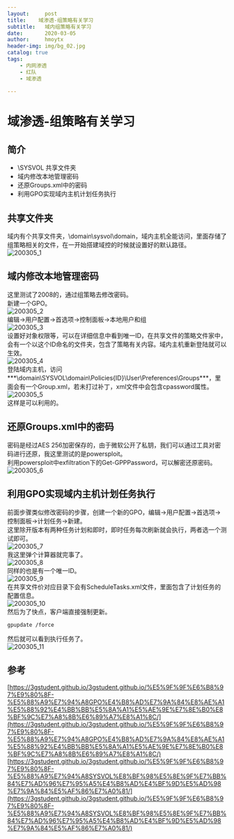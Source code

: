 ```yaml
---
layout:     post
title:    域渗透-组策略有关学习
subtitle:   域内组策略有关学习
date:       2020-03-05
author:     hmoytx
header-img: img/bg_02.jpg
catalog: true
tags:
    - 内网渗透
    - 红队
    - 域渗透
    
---
```

# 域渗透-组策略有关学习

## 简介
- \SYSVOL 共享文件夹  
- 域内修改本地管理密码  
- 还原Groups.xml中的密码
- 利用GPO实现域内主机计划任务执行  

## 共享文件夹
域内有个共享文件夹，\\domain\sysvol\domain，域内主机全能访问，里面存储了组策略相关的文件，在一开始搭建域控的时候就设置好的默认路径。  
![200305_1](/img/200305_sysvol.jpg)  
## 域内修改本地管理密码  
这里测试了2008的，通过组策略去修改密码。  
新建一个GPO。  
![200305_2](/img/200305_nwegpo.jpg)  
编辑->用户配置->首选项->控制面板->本地用户和组  
![200305_3](/img/200305_changepwd.jpg)  
设置好对象权限等，可以在详细信息中看到唯一ID，在共享文件的策略文件家中，会有一个以这个ID命名的文件夹，包含了策略有关内容。域内主机重新登陆就可以生效。    
![200305_4](/img/200305_id.png)  
登陆域内主机，访问***\\domain\SYSVOL\domain\Policies\{ID}\User\Preferences\Groups***，里面会有一个Group.xml，若未打过补丁，xml文件中会包含cpassword属性。  
![200305_5](/img/200305_cpassword.png)  
这样是可以利用的。  
## 还原Groups.xml中的密码
密码是经过AES 256加密保存的，由于微软公开了私钥，我们可以通过工具对密码进行还原，我这里测试的是powersploit。  
利用powersploit中exfiltration下的Get-GPPPassword，可以解密还原密码。  
![200305_6](/img/200305_getpass.png)  
## 利用GPO实现域内主机计划任务执行
前面步骤类似修改密码的步骤，创建一个新的GPO，编辑->用户配置->首选项->控制面板->计划任务->新建。  
这里除开版本有两种任务计划和即时，即时任务每次刷新就会执行，两者选一个测试即可。  
![200305_7](/img/200305_task.png)  
我这里弹个计算器就完事了。  
![200305_8](/img/200305_calc.png)  
同样的也是有一个唯一ID。  
![200305_9](/img/200305_taskid.png)  
在共享文件价对应目录下会有ScheduleTasks.xml文件，里面包含了计划任务的配置信息。  
![200305_10](/img/200305_schxml.png)  
然后为了快点，客户端直接强制更新。  
```
gpupdate /force
```
然后就可以看到执行任务了。  
![200305_11](/img/200305_calc.jpg)  

## 参考
[https://3gstudent.github.io/3gstudent.github.io/%E5%9F%9F%E6%B8%97%E9%80%8F-%E5%88%A9%E7%94%A8GPO%E4%B8%AD%E7%9A%84%E8%AE%A1%E5%88%92%E4%BB%BB%E5%8A%A1%E5%AE%9E%E7%8E%B0%E8%BF%9C%E7%A8%8B%E6%89%A7%E8%A1%8C/](https://3gstudent.github.io/3gstudent.github.io/%E5%9F%9F%E6%B8%97%E9%80%8F-%E5%88%A9%E7%94%A8GPO%E4%B8%AD%E7%9A%84%E8%AE%A1%E5%88%92%E4%BB%BB%E5%8A%A1%E5%AE%9E%E7%8E%B0%E8%BF%9C%E7%A8%8B%E6%89%A7%E8%A1%8C/)  
[https://3gstudent.github.io/3gstudent.github.io/%E5%9F%9F%E6%B8%97%E9%80%8F-%E5%88%A9%E7%94%A8SYSVOL%E8%BF%98%E5%8E%9F%E7%BB%84%E7%AD%96%E7%95%A5%E4%B8%AD%E4%BF%9D%E5%AD%98%E7%9A%84%E5%AF%86%E7%A0%81/](https://3gstudent.github.io/3gstudent.github.io/%E5%9F%9F%E6%B8%97%E9%80%8F-%E5%88%A9%E7%94%A8SYSVOL%E8%BF%98%E5%8E%9F%E7%BB%84%E7%AD%96%E7%95%A5%E4%B8%AD%E4%BF%9D%E5%AD%98%E7%9A%84%E5%AF%86%E7%A0%81/)  
